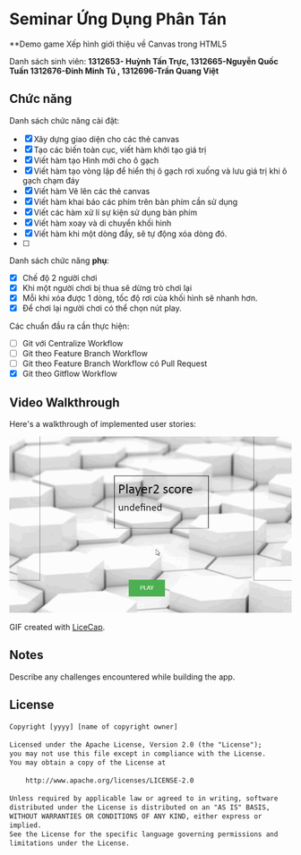 # Seminar Ứng Dụng Phân Tán
**Demo game Xếp hình giới thiệu về Canvas trong HTML5

Danh sách sinh viên: **1312653- Huỳnh Tấn Trực, 1312665-Nguyễn Quốc Tuấn
					   1312676-Đinh Minh Tú , 1312696-Trần Quang Việt**

## Chức năng

Danh sách chức năng cài đặt:

* [x] Xây dựng giao diện cho các thẻ canvas
* [x] Tạo các biến toàn cục, viết hàm khởi tạo giá trị
* [x] Viết hàm tạo Hình mới cho ô gạch
* [x] Viết hàm tạo vòng lập để hiển thị ô gạch rơi xuống và lưu giá trị khi ô gạch chạm đáy
* [x] Viết hàm Vẽ lên các thẻ canvas 
* [X] Viết hàm khai báo các phím trên bàn phím cần sử dụng
* [x] Viết các hàm xử lí sự kiện sử dụng bàn phím
* [x] Viết hàm xoay và di chuyển khối hình
* [x] Viết hàm khi một dòng đầy, sẽ tự động xóa dòng đó.
* [ ] 

Danh sách chức năng **phụ**:

* [x] Chế độ 2 người chơi
* [x] Khi một người chơi bị thua sẽ dừng trò chơi lại
* [x] Mỗi khi xóa được 1 dòng, tốc độ rơi của khối hình sẽ nhanh hơn.
* [x] Để chơi lại người chơi có thể chọn nút play.

Các chuẩn đầu ra cần thực hiện:
* [ ] Git với Centralize Workflow
* [ ] Git theo Feature Branch Workflow
* [ ] Git theo Feature Branch Workflow có Pull Request
* [x] Git theo Gitflow Workflow

## Video Walkthrough

Here's a walkthrough of implemented user stories:

![Video Walkthrough](demo.gif)

GIF created with [LiceCap](http://www.cockos.com/licecap/).

## Notes

Describe any challenges encountered while building the app.

## License

    Copyright [yyyy] [name of copyright owner]

    Licensed under the Apache License, Version 2.0 (the "License");
    you may not use this file except in compliance with the License.
    You may obtain a copy of the License at

        http://www.apache.org/licenses/LICENSE-2.0

    Unless required by applicable law or agreed to in writing, software
    distributed under the License is distributed on an "AS IS" BASIS,
    WITHOUT WARRANTIES OR CONDITIONS OF ANY KIND, either express or implied.
    See the License for the specific language governing permissions and
    limitations under the License.